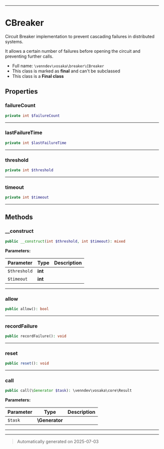 ***

# CBreaker

Circuit Breaker implementation to prevent cascading failures in distributed systems.

It allows a certain number of failures before opening the circuit and preventing further calls.

* Full name: `\venndev\vosaka\breaker\CBreaker`
* This class is marked as **final** and can't be subclassed
* This class is a **Final class**



## Properties


### failureCount



```php
private int $failureCount
```






***

### lastFailureTime



```php
private int $lastFailureTime
```






***

### threshold



```php
private int $threshold
```






***

### timeout



```php
private int $timeout
```






***

## Methods


### __construct



```php
public __construct(int $threshold, int $timeout): mixed
```








**Parameters:**

| Parameter | Type | Description |
|-----------|------|-------------|
| `$threshold` | **int** |  |
| `$timeout` | **int** |  |





***

### allow



```php
public allow(): bool
```












***

### recordFailure



```php
public recordFailure(): void
```












***

### reset



```php
public reset(): void
```












***

### call



```php
public call(\Generator $task): \venndev\vosaka\core\Result
```








**Parameters:**

| Parameter | Type | Description |
|-----------|------|-------------|
| `$task` | **\Generator** |  |





***


***
> Automatically generated on 2025-07-03
